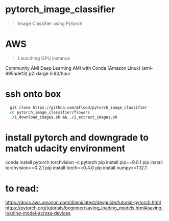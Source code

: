 # pytorch_image_classifier

> Image Classifier using Pytorch

# AWS
> Launching GPU instance

Community AMI
Deep Learning AMI with Conda (Amazon Linux) (ami-895adef3)
p2.xlarge  0.90/hour

# ssh onto box
```bash
  git clone https://github.com/mflood/pytorch_image_classifier
  cd pytorch_image_classifier/flowers
  ./1_download_images.sh && ./2_extract_images.sh
```

# install pytorch and downgrade to match udacity environment
  conda install pytorch torchvision -c pytorch
  pip install pip==9.0.1
  pip install torchvision==0.2.1
  pip install torch==0.4.0
  pip install numpy==1.12.1

# to read:

https://docs.aws.amazon.com/dlami/latest/devguide/tutorial-pytorch.html
https://pytorch.org/tutorials/beginner/saving_loading_models.html#saving-loading-model-across-devices

